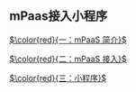  ## mPaas接入小程序

[$\color{red}{一：mPaaS 简介}$](https://gitee.com/ylyk/technology-share/blob/master/mPaas/mPaasIntroduction.md)

[$\color{red}{二：mPaaS 接入}$](https://gitee.com/ylyk/technology-share/blob/master/mPaas/access.md)

[$\color{red}{三：小程序}$](https://gitee.com/ylyk/technology-share/blob/master/mPaas/tinyApp.md)




